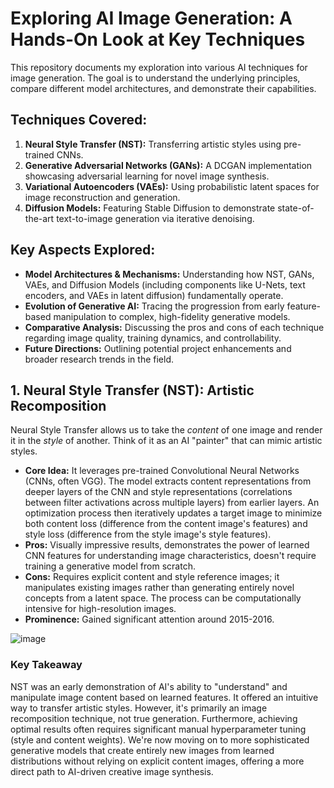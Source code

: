 # Exploring AI Image Generation: A Hands-On Look at Key Techniques

This repository documents my exploration into various AI techniques for image generation.
The goal is to understand the underlying principles, compare different model architectures, and demonstrate their capabilities.

## Techniques Covered:

1.  **Neural Style Transfer (NST):** Transferring artistic styles using pre-trained CNNs.
2.  **Generative Adversarial Networks (GANs):** A DCGAN implementation showcasing adversarial learning for novel image synthesis.
3.  **Variational Autoencoders (VAEs):** Using probabilistic latent spaces for image reconstruction and generation.
4.  **Diffusion Models:** Featuring Stable Diffusion to demonstrate state-of-the-art text-to-image generation via iterative denoising.

## Key Aspects Explored:

*   **Model Architectures & Mechanisms:** Understanding how NST, GANs, VAEs, and Diffusion Models (including components like U-Nets, text encoders, and VAEs in latent diffusion) fundamentally operate.
*   **Evolution of Generative AI:** Tracing the progression from early feature-based manipulation to complex, high-fidelity generative models.
*   **Comparative Analysis:** Discussing the pros and cons of each technique regarding image quality, training dynamics, and controllability.
*   **Future Directions:** Outlining potential project enhancements and broader research trends in the field.

## 1. Neural Style Transfer (NST): Artistic Recomposition

Neural Style Transfer allows us to take the *content* of one image and render it in the *style* of another. Think of it as an AI "painter" that can mimic artistic styles.

*   **Core Idea:** It leverages pre-trained Convolutional Neural Networks (CNNs, often VGG). The model extracts content representations from deeper layers of the CNN and style representations (correlations between filter activations across multiple layers) from earlier layers. An optimization process then iteratively updates a target image to minimize both content loss (difference from the content image's features) and style loss (difference from the style image's style features).
*   **Pros:** Visually impressive results, demonstrates the power of learned CNN features for understanding image characteristics, doesn't require training a generative model from scratch.
*   **Cons:** Requires explicit content and style reference images; it manipulates existing images rather than generating entirely novel concepts from a latent space. The process can be computationally intensive for high-resolution images.
*   **Prominence:** Gained significant attention around 2015-2016.
  
![image](https://github.com/user-attachments/assets/45525e0b-7e51-4510-b6e4-c9d0c448f0ae)

### Key Takeaway

NST was an early demonstration of AI's ability to "understand" and manipulate image content based on learned features. It offered an intuitive way to transfer artistic styles. However, it's primarily an image recomposition technique, not true generation. Furthermore, achieving optimal results often requires significant manual hyperparameter tuning (style and content weights). We're now moving on to more sophisticated generative models that create entirely new images from learned distributions without relying on explicit content images, offering a more direct path to AI-driven creative image synthesis.
